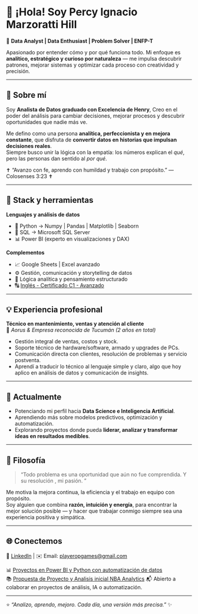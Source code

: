 # 👋 ¡Hola! Soy Percy Ignacio Marzoratti Hill 

🎯 **Data Analyst | Data Enthusiast | Problem Solver | ENFP-T**

Apasionado por entender cómo y por qué funciona todo. Mi enfoque es **analítico, estratégico y curioso por naturaleza** — me impulsa descubrir patrones, mejorar sistemas y optimizar cada proceso con creatividad y precisión.

---

## 🚀 Sobre mí

Soy **Analista de Datos graduado con Excelencia de Henry**,
Creo en el poder del análisis para cambiar decisiones, mejorar procesos y descubrir oportunidades que nadie más ve.

Me defino como una persona **analítica, perfeccionista y en mejora constante**, que disfruta de **convertir datos en historias que impulsan decisiones reales**.  
Siempre busco unir la lógica con la empatía: los números explican el *qué*, pero las personas dan sentido al *por qué*.

✝️ “Avanzo con fe, aprendo con humildad y trabajo con propósito.” — Colosenses 3:23 ✝️

---

## 🧩 Stack y herramientas

**Lenguajes y análisis de datos**
- 🐍 Python → Numpy | Pandas | Matplotlib | Seaborn  
- 💾 SQL → Microsoft SQL Server  
- 📊 Power BI (experto en visualizaciones y DAX)

**Complementos**
- 📈 Google Sheets | Excel avanzado  
- ⚙️ Gestión, comunicación y storytelling de datos  
- 🧠 Lógica analítica y pensamiento estructurado  
- 🔠 [Inglés - Certificado C1 - Avanzado](https://cert.efset.org/es/v5oDU4)
---

## 💡 Experiencia profesional

**Técnico en mantenimiento, ventas y atención al cliente**  
📍 *Aorus  & Empresa reconocida de Tucumán (2 años en total)*  

- Gestión integral de ventas, costos y stock.  
- Soporte técnico de hardware/software, armado y upgrades de PCs.  
- Comunicación directa con clientes, resolución de problemas y servicio postventa.  
- Aprendí a traducir lo técnico al lenguaje simple y claro, algo que hoy aplico en análisis de datos y comunicación de insights.

---

## 🌱 Actualmente

- Potenciando mi perfil hacia **Data Science e Inteligencia Artificial**.  
- Aprendiendo más sobre modelos predictivos, optimización y automatización.  
- Explorando proyectos donde pueda **liderar, analizar y transformar ideas en resultados medibles**.  

---

## 💬 Filosofía

> “Todo problema es una oportunidad que aún no fue comprendida. Y su resolución , mi pasión. ”

Me motiva la mejora continua, la eficiencia y el trabajo en equipo con propósito.  
Soy alguien que combina **razón, intuición y energía**, para encontrar la mejor solución posible — y hacer que trabajar conmigo siempre sea una experiencia positiva y simpática.

---

## 🌐 Conectemos

📩 [LinkedIn](https://www.linkedin.com/in/tuusuario) | ✉️ Email: playeropgames@gmail.com

📊 [Proyectos en Power BI y Python con automatización de datos](https://github.com/HeKoXCode/Henry-D.A.-Project)  
📚 [Propuesta de Proyecto y Analisis inicial NBA Analytics]((https://docs.google.com/presentation/d/1VyLnXVjSEtxmJxQugD8gpWPh6bmz1NeUFdPtW4_ZOl8/edit?usp=sharing))
📬 Abierto a colaborar en proyectos de análisis, IA o automatización.

---

⭐ *“Analizo, aprendo, mejoro. Cada día, una versión más precisa.”* ✨




